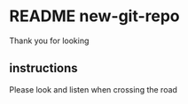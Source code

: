 # README new-git-repo

Thank you for looking   
  
## instructions
  
Please look and listen when crossing the road
